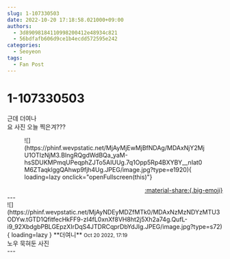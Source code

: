 ```yaml
---
slug: 1-107330503
date: 2022-10-20 17:18:58.021000+09:00
authors:
  - 3d89098184110998200412e48934c821
  - 56bdfafb606d9ce1b4ecdd572595e242
categories:
  - Seoyeon
tags:
  - Fan Post
---
```


# 1-107330503

<div class="post-container" markdown="1">
<div class="content-container md-sidebar__scrollwrap" markdown="1">

근데 더여나 <br>요 사진 오늘 찍은겨???
<figure markdown="1">
![](https://phinf.wevpstatic.net/MjAyMjEwMjBfNDAg/MDAxNjY2MjU1OTIzNjM3.BIngRQgdWdBQa_yaM-hsSDUKMPmqUPeqphZJTo5AIUUg.7q1Opp5Rp4BXYBY__nIat0M6ZTaqklggQAhwp9fjh4Ug.JPEG/image.jpg?type=e1920){ loading=lazy onclick="openFullscreen(this)"}
</figure>


</div>
</div>

<div style="text-align: right;" markdown="1">
<a href="https://weverse.io/fromis9/fanpost/1-107330503" style="text-align: right;">:material-share:{.big-emoji}</a>
</div>
---

<div class="comments-container md-sidebar__scrollwrap" markdown="1">
<div class="comment" markdown="1">
<div class='id-container' markdown="1">
![](https://phinf.wevpstatic.net/MjAyNDEyMDZfMTk0/MDAxNzMzNDYzMTU3ODYw.tGTD1QfitfecHkFF9-zI4fL0xnXf8VH8ht2j5Xh2a74g.QufL-i9_92XbdgbPBLGEpzXIrDqS4JTDRCqprDbYdJIg.JPEG/image.jpg?type=s72){ loading=lazy }
**<span class="artist">더여니</span>** <small>Oct 20 2022, 17:19</small><br>
</div>
<div class='comment-body' markdown="1">
노우 묵혀둔 사진
</div>
</div>
</div>
---
